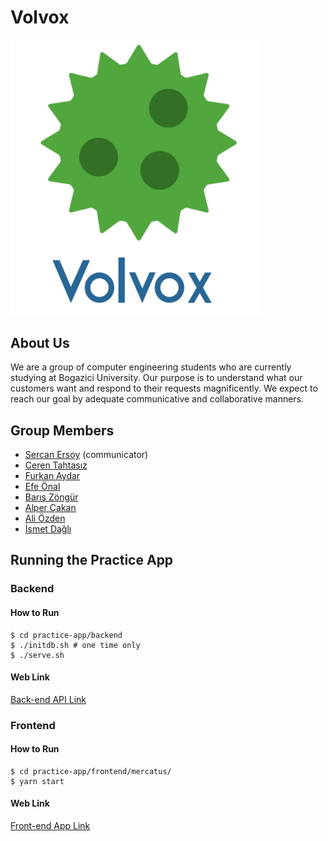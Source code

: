 # Volvox

<img src="https://github.com/bounswe/bounswe2019group8/blob/master/images/group-logo.png"
width=400>

## About Us
We are a group of computer engineering students who are currently studying at Bogazici University. Our purpose is to understand what our customers want and respond to their requests magnificently. We expect to reach our goal by adequate communicative and collaborative manners.

## Group Members

* [Sercan Ersoy](https://github.com/sercanersoy) (communicator)
* [Ceren Tahtasız](https://github.com/cerentahtasiz)
* [Furkan Aydar](https://github.com/furkanaydar)
* [Efe Önal](https://github.com/efe-onal-2016400267)
* [Barış Zöngür](https://github.com/baris-zongur-2016400285)
* [Alper Çakan](https://github.com/alpercakan)
* [Ali Özden](https://github.com/ozdenali)
* [İsmet Dağlı](https://github.com/ismet-dagli)

## Running the Practice App
### Backend
#### How to Run
```
$ cd practice-app/backend
$ ./initdb.sh # one time only 
$ ./serve.sh
```
#### Web Link
[Back-end API Link](http://18.188.149.114:8080)

### Frontend
#### How to Run
```
$ cd practice-app/frontend/mercatus/
$ yarn start
```
#### Web Link
[Front-end App Link](http://18.188.149.114)
